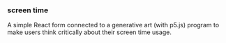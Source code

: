 ### screen time

A simple React form connected to a generative art (with p5.js) program to make users think critically about their screen time usage.
